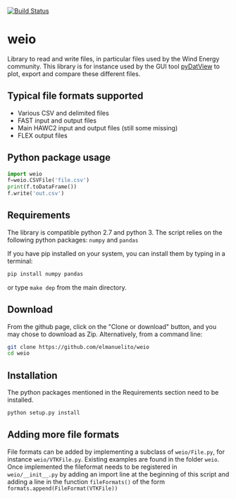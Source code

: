 [![Build Status](https://travis-ci.org/ebranlard/weio.svg?branch=master)](https://travis-ci.org/ebranlard/weio)

# weio

Library to read and write files, in particular files used by the Wind Energy community. 
This library is for instance used by the GUI tool [pyDatView](https://github.com/ebranlard/pydatview/) to plot, export and compare these different files. 

## Typical file formats supported
- Various CSV and delimited files
- FAST input and output files
- Main HAWC2 input and output files (still some missing)
- FLEX output files

## Python package usage
```python
import weio 
f=weio.CSVFile('file.csv')
print(f.toDataFrame())
f.write('out.csv')
```


## Requirements
The library is compatible python 2.7 and python 3.
The script relies on the following python packages: `numpy` and `pandas`

If you have pip installed on your system, you can install them by typing in a terminal: 
```bash
pip install numpy pandas
```
or type `make dep` from the main directory.


## Download 
From the github page, click on the "Clone or download" button, and you may chose to download as Zip.
Alternatively, from a command line:
```bash
git clone https://github.com/elmanuelito/weio
cd weio
```

## Installation
The python packages mentioned in the Requirements section need to be installed.
```bash
python setup.py install
```


## Adding more file formats
File formats can be added by implementing a subclass of `weio/File.py`, for instance `weio/VTKFile.py`. Existing examples are found in the folder `weio`.
Once implemented the fileformat needs to be registered in `weio/__init__.py` by adding an import line at the beginning of this script and adding a line in the function `fileFormats()` of the form `formats.append(FileFormat(VTKFile))`






